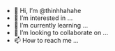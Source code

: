 - 👋 Hi, I’m @thinhhahahe
- 👀 I’m interested in ...
- 🌱 I’m currently learning ...
- 💞️ I’m looking to collaborate on ...
- 📫 How to reach me ...

<!---
thinhhahahe/thinhhahahe is a ✨ special ✨ repository because its `README.md` (this file) appears on your GitHub profile.
You can click the Preview link to take a look at your changes.
--->
